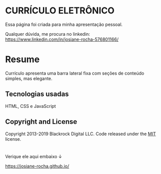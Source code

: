 # CURRÍCULO ELETRÔNICO

Essa página foi criada para minha apresentação pessoal.

Qualquer dúvida, me procura no linkedin: https://www.linkedin.com/in/josiane-rocha-576801166/

# Resume

Currículo apresenta uma barra lateral fixa com seções de conteúdo simples, mas elegante.

## Tecnologias usadas

HTML, CSS e JavaScript

## Copyright and License

Copyright 2013-2019 Blackrock Digital LLC. Code released under the [MIT](https://github.com/BlackrockDigital/startbootstrap-resume/blob/gh-pages/LICENSE) license.


#

Verique ele aqui embaixo &#8595;

https://josiane-rocha.github.io/
